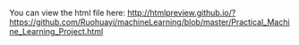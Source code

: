 You can view the html file here: 
http://htmlpreview.github.io/?https://github.com/Ruohuayi/machineLearning/blob/master/Practical_Machine_Learning_Project.html
